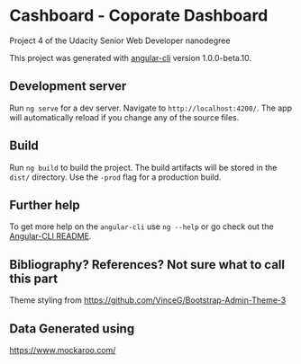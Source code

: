 # Cashboard - Coporate Dashboard

Project 4 of the Udacity Senior Web Developer nanodegree

This project was generated with [angular-cli](https://github.com/angular/angular-cli) version 1.0.0-beta.10.

## Development server
Run `ng serve` for a dev server. Navigate to `http://localhost:4200/`. The app will automatically reload if you change any of the source files.


## Build

Run `ng build` to build the project. The build artifacts will be stored in the `dist/` directory. Use the `-prod` flag for a production build.

## Further help

To get more help on the `angular-cli` use `ng --help` or go check out the [Angular-CLI README](https://github.com/angular/angular-cli/blob/master/README.md).

## Bibliography? References? Not sure what to call this part

Theme styling from https://github.com/VinceG/Bootstrap-Admin-Theme-3

## Data Generated using

https://www.mockaroo.com/